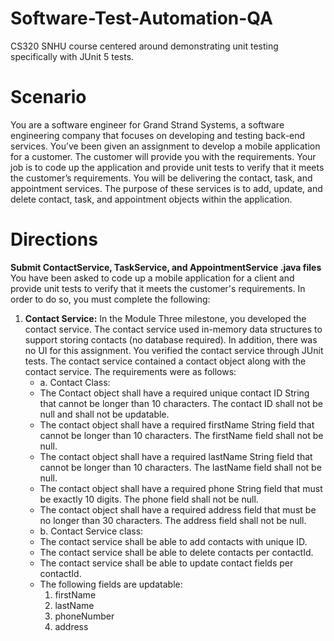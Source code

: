 # Software-Test-Automation-QA
CS320 SNHU course centered around demonstrating unit testing specifically with JUnit 5 tests. 

# Scenario
You are a software engineer for Grand Strand Systems, a software engineering company that focuses on developing and testing back-end services. You’ve been given an assignment to develop a mobile application for a customer. The customer will provide you with the requirements. Your job is to code up the application and provide unit tests to verify that it meets the customer’s requirements. You will be delivering the contact, task, and appointment services. The purpose of these services is to add, update, and delete contact, task, and appointment objects within the application.

# Directions
**Submit ContactService, TaskService, and AppointmentService .java files**  
You have been asked to code up a mobile application for a client and provide unit tests to verify that it meets the customer's requirements. In order to do so, you must complete the following:
1. **Contact Service:** In the Module Three milestone, you developed the contact service. The contact service used in-memory data structures to support storing contacts (no database required). In addition, there was no UI for this assignment. You verified the contact service through JUnit tests. The contact service contained a contact object along with the contact service. The requirements were as follows:
   * a. Contact Class:
    - The Contact object shall have a required unique contact ID String that cannot be longer than 10 characters. The contact ID shall not be null and shall not be updatable.
    - The contact object shall have a required firstName String field that cannot be longer than 10 characters. The firstName field shall not be null.
    - The contact object shall have a required lastName String field that cannot be longer than 10 characters. The lastName field shall not be null.
    - The contact object shall have a required phone String field that must be exactly 10 digits. The phone field shall not be null.
    - The contact object shall have a required address field that must be no longer than 30 characters. The address field shall not be null.
   * b. Contact Service class:
    - The contact service shall be able to add contacts with unique ID.
    - The contact service shall be able to delete contacts per contactId.
    - The contact service shall be able to update contact fields per contactId.
    - The following fields are updatable:
      1. firstName
      2. lastName
      3. phoneNumber
      4. address
